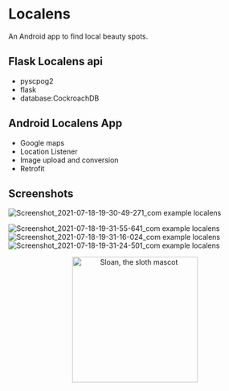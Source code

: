 # Localens

An Android app to find local beauty spots.

## Flask Localens api  
- pyscpog2
- flask
- database:CockroachDB

## Android Localens App
- Google maps 
- Location Listener
- Image upload and conversion
- Retrofit

## Screenshots

![Screenshot_2021-07-18-19-30-49-271_com example localens](https://user-images.githubusercontent.com/68494604/126072820-4da77877-c85f-499e-855c-fd77d720a25e.jpg)

![Screenshot_2021-07-18-19-31-55-641_com example localens](https://user-images.githubusercontent.com/68494604/126072815-6c01dc50-b323-4417-924c-ab709c48fe35.jpg)
![Screenshot_2021-07-18-19-31-16-024_com example localens](https://user-images.githubusercontent.com/68494604/126072824-159dabe7-0421-4b59-86d6-97d8c38e3251.jpg)
![Screenshot_2021-07-18-19-31-24-501_com example localens](https://user-images.githubusercontent.com/68494604/126072828-0270626c-4725-4f8a-b5ee-d4eb58068ed9.jpg)

<p align="center">
  <img alt="Sloan, the sloth mascot" width="250px" src="https://user-images.githubusercontent.com/68494604/120436157-39627380-c39c-11eb-89cf-58089fb1032d.gif">
   <br>
</p>

